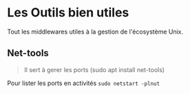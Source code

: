 # Les Outils bien utiles
Tout les middlewares utiles à la gestion de l'écosystème Unix.     

## Net-tools
> Il sert à gerer les ports (sudo apt install net-tools)
>
Pour lister les ports en activités `sudo netstart -plnut`  


